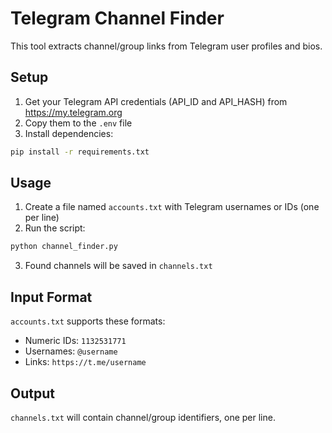 # Telegram Channel Finder

This tool extracts channel/group links from Telegram user profiles and bios.

## Setup

1. Get your Telegram API credentials (API_ID and API_HASH) from https://my.telegram.org
2. Copy them to the `.env` file
3. Install dependencies:
```bash
pip install -r requirements.txt
```

## Usage

1. Create a file named `accounts.txt` with Telegram usernames or IDs (one per line)
2. Run the script:
```bash
python channel_finder.py
```
3. Found channels will be saved in `channels.txt`

## Input Format

`accounts.txt` supports these formats:
- Numeric IDs: `1132531771`
- Usernames: `@username`
- Links: `https://t.me/username`

## Output

`channels.txt` will contain channel/group identifiers, one per line.